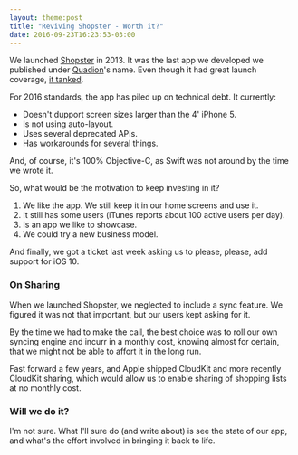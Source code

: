 ```yaml
---
layout: theme:post
title: "Reviving Shopster - Worth it?"
date: 2016-09-23T16:23:53-03:00
---
```

We launched [Shopster] in 2013. It was the last app we developed we published under [Quadion]'s name.
Even though it had great launch coverage, [it tanked](http://pablin.org/2013/06/06/the-ios-appstore-in-2013/).

For 2016 standards, the app has piled up on technical debt. It currently:

- Doesn't dupport screen sizes larger than the 4' iPhone 5.
- Is not using auto-layout.
- Uses several deprecated APIs.
- Has workarounds for several things.

And, of course, it's 100% Objective-C, as Swift was not around by the time we wrote it.

So, what would be the motivation to keep investing in it?

1. We like the app. We still keep it in our home screens and use it.
2. It still has some users (iTunes reports about 100 active users per day).
3. Is an app we like to showcase.
4. We could try a new business model.

And finally, we got a ticket last week asking us to please, please, add support for iOS 10.

### On Sharing

When we launched Shopster, we neglected to include a sync feature. We figured it was not that important, but our users
kept asking for it.

By the time we had to make the call, the best choice was to roll our own syncing engine and incurr in a monthly cost, knowing almost for certain,
that we might not be able to affort it in the long run.

Fast forward a few years, and Apple shipped CloudKit and more recently CloudKit sharing, which would allow us to enable sharing of shopping lists at no monthly cost.

### Will we do it?

I'm not sure. What I'll sure do (and write about) is see the state of our app, and what's the effort involved in bringing it back to life.

[Shopster]: http://www.shopsterapp.com
[Quadion]: http://quadiontech.com
